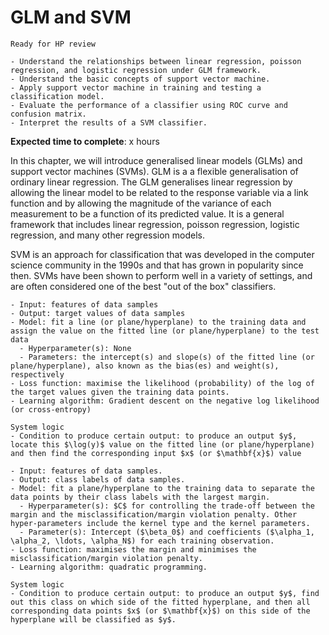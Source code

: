 # GLM and SVM

<!-- Capitalise initials. As compact as possible, prefer ONE line. -->
<!-- We use **UK** English spelling. -->
<!-- File names should be all lowercase, with words separated by hyphens (-), and no spaces.  Each chapter must include an "overview.md" and "quiz-sum-ref.md"-->

```{admonition} Status
Ready for HP review
```

```{admonition} Objectives
- Understand the relationships between linear regression, poisson regression, and logistic regression under GLM framework.
- Understand the basic concepts of support vector machine.
- Apply support vector machine in training and testing a classification model.
- Evaluate the performance of a classifier using ROC curve and confusion matrix.
- Interpret the results of a SVM classifier.
```

**Expected time to complete**: x hours

In this chapter, we will introduce generalised linear models (GLMs) and support vector machines (SVMs). GLM is a a flexible generalisation of ordinary linear regression. The GLM generalises linear regression by allowing the linear model to be related to the response variable via a link function and by allowing the magnitude of the variance of each measurement to be a function of its predicted value. It is a general framework that includes linear regression, poisson regression, logistic regression, and many other regression models.

SVM is an approach for classification that was developed in the computer science community in the 1990s and that has grown in popularity since then. SVMs have been shown to perform well in a variety of settings, and are often considered one of the best "out of the box" classifiers.

```{admonition} Ingredients: Poisson regression
- Input: features of data samples
- Output: target values of data samples
- Model: fit a line (or plane/hyperplane) to the training data and assign the value on the fitted line (or plane/hyperplane) to the test data
  - Hyperparameter(s): None
  - Parameters: the intercept(s) and slope(s) of the fitted line (or plane/hyperplane), also known as the bias(es) and weight(s), respectively
- Loss function: maximise the likelihood (probability) of the log of the target values given the training data points.
- Learning algorithm: Gradient descent on the negative log likelihood (or cross-entropy)
```

```{admonition} Transparency: Poisson regression
System logic
- Condition to produce certain output: to produce an output $y$, locate this $\log(y)$ value on the fitted line (or plane/hyperplane) and then find the corresponding input $x$ (or $\mathbf{x}$) value
```

```{admonition} Ingredients: SVM
- Input: features of data samples.
- Output: class labels of data samples.
- Model: fit a plane/hyperplane to the training data to separate the data points by their class labels with the largest margin.
  - Hyperparameter(s): $C$ for controlling the trade-off between the margin and the misclassification/margin violation penalty. Other hyper-parameters include the kernel type and the kernel parameters.
  - Parameter(s): Intercept ($\beta_0$) and coefficients ($\alpha_1, \alpha_2, \ldots, \alpha_N$) for each training observation.
- Loss function: maximises the margin and minimises the misclassification/margin violation penalty.
- Learning algorithm: quadratic programming.
```

```{admonition} Transparency: SVM
System logic
- Condition to produce certain output: to produce an output $y$, find out this class on which side of the fitted hyperplane, and then all corresponding data points $x$ (or $\mathbf{x}$) on this side of the hyperplane will be classified as $y$.
```
<!-- - What input to produce certain output:
- How to produce certain output: -->
